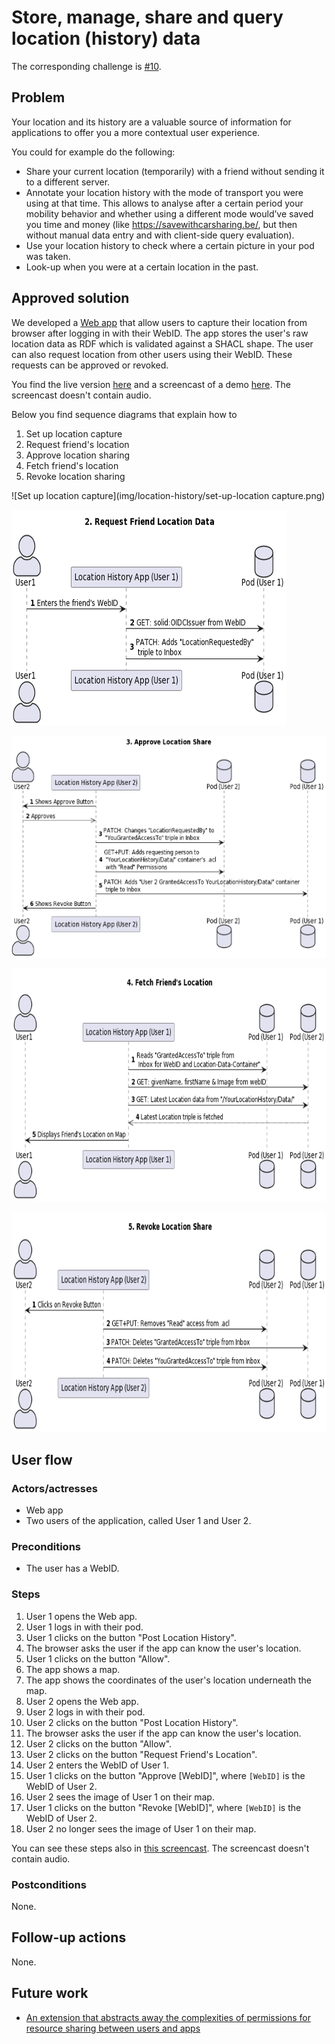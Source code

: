 <!--
Fill in the WebIDs of the people below.
Leave this in comments!
It's possible to have multiple people per role.

Challenge/scenario creator:
  - https://pietercolpaert.be/#me
Solution creator:
  - https://data.knows.idlab.ugent.be/person/SindhuVasireddy/#me
Report writer:
  - https://pieterheyvaert.com/#me
-->

# Store, manage, share and query location (history) data

The corresponding challenge is [#10](https://github.com/SolidLabResearch/Challenges/issues/10).

## Problem
Your location and its history are a valuable source of information for applications to offer you 
a more contextual user experience.

You could for example do the following:

* Share your current location (temporarily) with a friend without sending it to a different server.
* Annotate your location history with the mode of transport you were using at that time. 
This allows to analyse after a certain period your mobility behavior and 
whether using a different mode would’ve saved you time and money 
(like https://savewithcarsharing.be/, but then without manual data entry and with client-side query evaluation).
* Use your location history to check where a certain picture in your pod was taken.
* Look-up when you were at a certain location in the past.

## Approved solution

We developed a [Web app](https://github.com/SolidLabResearch/LocationHistory) that
allow users to capture their location from browser after logging in with their WebID.
The app stores the user's raw location data as RDF which is validated against a SHACL shape. 
The user can also request location from other users using their WebID. 
These requests can be approved or revoked.

You find the live version [here](https://solidlabresearch.github.io/LocationHistory/) and
a screencast of a demo [here](https://cloud.ilabt.imec.be/index.php/s/YbiRfCz7LCSseNy).
The screencast doesn't contain audio.

Below you find sequence diagrams that explain how to

1. Set up location capture
2. Request friend's location
3. Approve location sharing
4. Fetch friend's location
5. Revoke location sharing

![Set up location capture](img/location-history/set-up-location capture.png)

![Request friend's location](img/location-history/request-friends-location.png)

![Approve location sharing](img/location-history/approve-location-sharing.png)

![Fetch friend's location](img/location-history/fetch-friends-location.png)

![Revoke location sharing](img/location-history/revoke-location-sharing.png)

## User flow

### Actors/actresses

- Web app
- Two users of the application, called User 1 and User 2.

### Preconditions

- The user has a WebID.

### Steps

1. User 1 opens the Web app.
2. User 1 logs in with their pod.
3. User 1 clicks on the button "Post Location History".
4. The browser asks the user if the app can know the user's location.
5. User 1 clicks on the button "Allow".
6. The app shows a map.
7. The app shows the coordinates of the user's location underneath the map.
8. User 2 opens the Web app.
9. User 2 logs in with their pod.
10. User 2 clicks on the button "Post Location History".
11. The browser asks the user if the app can know the user's location.
12. User 2 clicks on the button "Allow".
13. User 2 clicks on the button "Request Friend's Location".
14. User 2 enters the WebID of User 1.
15. User 1 clicks on the button "Approve [WebID]", where `[WebID]` is the WebID of User 2.
16. User 2 sees the image of User 1 on their map.
17. User 1 clicks on the button "Revoke [WebID]", where `[WebID]` is the WebID of User 2.
18. User 2 no longer sees the image of User 1 on their map.

You can see these steps also in [this screencast](https://cloud.ilabt.imec.be/index.php/s/YbiRfCz7LCSseNy).
The screencast doesn't contain audio.

### Postconditions

None.

## Follow-up actions
None.

## Future work
- [An extension that abstracts away the complexities of permissions for resource sharing between users and apps](https://github.com/SolidLabResearch/Challenges/issues/78)
